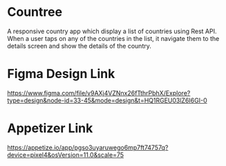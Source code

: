 # Countree
A responsive country app which display a list of countries using Rest API. When a user taps on any of the countries in the list, it navigate them to the details screen and show the details of the country.

# Figma Design Link
https://www.figma.com/file/v9AXj4VZNnx26fTthrPbhX/Explore?type=design&node-id=33-45&mode=design&t=HQ1RGEU03lZ6I6GI-0

# Appetizer Link
https://appetize.io/app/pgso3uyaruwego6mp7ft74757q?device=pixel4&osVersion=11.0&scale=75




